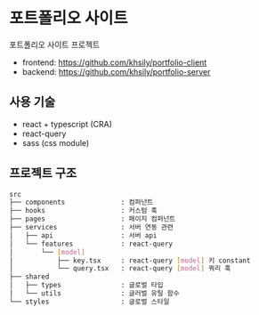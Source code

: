 # 포트폴리오 사이트

포트폴리오 사이트 프로젝트

- frontend: https://github.com/khsily/portfolio-client
- backend: https://github.com/khsily/portfolio-server

## 사용 기술

- react + typescript (CRA)
- react-query
- sass (css module)

## 프로젝트 구조

```bash
src
├── components              : 컴퍼넌트
├── hooks                   : 커스텀 훅
├── pages                   : 페이지 컴퍼넌트
├── services                : 서버 연동 관련
│   ├── api                 : 서버 api
│   └── features            : react-query
│       └── [model]
│           ├── key.tsx     : react-query [model] 키 constant
│           └── query.tsx   : react-query [model] 쿼리 훅
├── shared
│   ├── types               : 글로벌 타입
│   └── utils               : 글러벌 유틸 함수
└── styles                  : 글로벌 스타일
```
